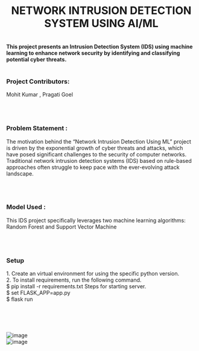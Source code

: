 <h1 align ="center"><br>NETWORK INTRUSION DETECTION SYSTEM USING AI/ML</h1>

<br>**This project presents an Intrusion Detection System (IDS) using machine learning to 
enhance network security by identifying and classifying potential cyber threats.**
<br><br>
<h3 align="left"> Project Contributors: </h3>
Mohit Kumar , Pragati Goel

<br><br>


<h3 align="left"> Problem Statement :</h3>
The motivation behind the “Network Intrusion Detection Using ML” project is driven 
by the exponential growth of cyber threats and attacks, which have posed significant 
challenges to the security of computer networks. Traditional network intrusion 
detection systems (IDS) based on rule-based approaches often struggle to keep pace 
with the ever-evolving attack landscape.

<br><br>

<h3 align="left"> Model Used :</h3>
This IDS project specifically leverages two machine 
learning algorithms: Random Forest and Support Vector Machine 

<br><br>

<h3 align="left"> Setup <br> </h3>
1. Create an virtual environment for using the specific python version.<br>
2. To install requirements, run the following command.
<br>
$ pip install -r requirements.txt
Steps for starting server.
<br>
$ set FLASK_APP=app.py
<br>
$ flask run

<br><br><br>

![image](https://github.com/user-attachments/assets/d3b83b1c-f791-4373-a9d7-99855035cd24)
<br>
![image](https://github.com/user-attachments/assets/e42817da-1ba8-47b7-85ce-f2950e2b6280)

